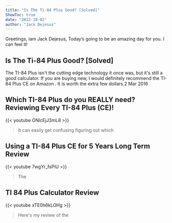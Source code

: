 ```yaml
---
title: "Is The Ti-84 Plus Good? [Solved]"
ShowToc: true 
date: "2022-10-02"
author: "Jack Dejesus" 
---
```


Greetings, iam Jack Dejesus, Today’s going to be an amazing day for you. I can feel it!
## Is The Ti-84 Plus Good? [Solved]
 The TI-84 Plus isn't the cutting edge technology it once was, but it's still a good calculator. If you are buying new, I would definitely recommend the TI-84 Plus CE on Amazon . It is worth the extra few dollars.2 Mar 2016

## Which TI-84 Plus do you REALLY need? Reviewing Every TI-84 Plus (CE)!
{{< youtube ONlcEjJ3mL8 >}}
>It can easily get confusing figuring out which 

## Using a TI-84 Plus CE for 5 Years Long Term Review
{{< youtube 7wgYr_fsPiU >}}
>The 

## TI 84 Plus Calculator Review
{{< youtube xTE0h6kLOHg >}}
>Here's my review of the 

